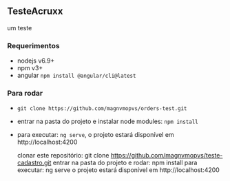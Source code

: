 ## TesteAcruxx

um teste

### Requerimentos

- nodejs v6.9+
- npm v3+
- angular `npm install @angular/cli@latest`

### Para rodar

- `git clone https://github.com/magnvmopvs/orders-test.git`
- entrar na pasta do projeto e instalar node modules: `npm install`
- para executar: `ng serve`, o projeto estará disponível em http://localhost:4200


    clonar este repositório: git clone https://github.com/magnvmopvs/teste-cadastro.git
    entrar na pasta do projeto e rodar: npm install
    para executar: ng serve
    o projeto estará disponível em http://localhost:4200
